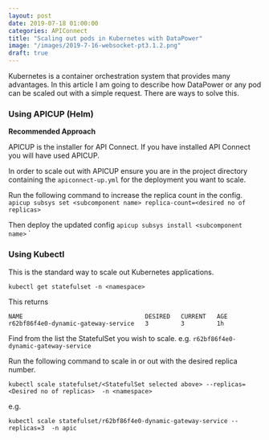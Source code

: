 ```yaml
---
layout: post
date: 2019-07-18 01:00:00
categories: APIConnect
title: "Scaling out pods in Kubernetes with DataPower"
image: "/images/2019-7-16-websocket-pt3.1.2.png"
draft: true
---
```


Kubernetes is a container orchestration system that provides many advantages. In this article I am going to describe how DataPower or any pod can be scaled out with a simple request. There are ways to solve this.

### Using APICUP (Helm)

**Recommended Approach**

APICUP is the installer for API Connect. If you have installed API Connect you will have used APICUP.

In order to scale out with APICUP ensure you are in the project directory containing the `apiconnect-up.yml` for the deployment you want to scale.

Run the following command to increase the replica count in the config.
`apicup subsys set <subcomponent name> replica-count=<desired no of replicas> `

Then deploy the updated config
`apicup subsys install <subcomponent name>`
`

### Using Kubectl

This is the standard way to scale out Kubernetes applications.

`kubectl get statefulset -n <namespace>`

This returns

```
NAME                                  DESIRED   CURRENT   AGE
r62bf86f4e0-dynamic-gateway-service   3         3         1h
```

Find from the list the StatefulSet you wish to scale. e.g.
`r62bf86f4e0-dynamic-gateway-service`

Run the following command to scale in or out with the desired replica number.

`kubectl scale statefulset/<StatefulSet selected above> --replicas=<Desired no of replicas>  -n <namespace>`

e.g.
```
kubectl scale statefulset/r62bf86f4e0-dynamic-gateway-service --replicas=3  -n apic
```
